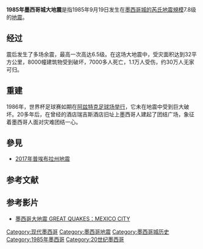 **1985年墨西哥城大地震**是指1985年9月19日发生在[墨西哥城的](../Page/墨西哥城.md "wikilink")[芮氏地震規模](https://zh.wikipedia.org/wiki/芮氏地震規模 "wikilink")7.8级的[地震](../Page/地震.md "wikilink")。

## 经过

震后发生了多场余震，最高一次高达6.5级。在这场大地震中，受灾面积达到32平方公里，8000幢建筑物受到破坏，7000多人死亡，1.1万人受伤，约30万人无家可归。

## 重建

1986年，世界杯足球赛如期在[阿兹特克足球场举行](https://zh.wikipedia.org/wiki/阿兹台克体育场 "wikilink")，它未在地震中受到巨大破坏。20多年后，在曾经的酒店瑞吉斯酒店旧址上墨西哥人建起了团结广场，象征着墨西哥人面对灾难团结一心。

## 參見

  - [2017年普埃布拉州地震](../Page/2017年普埃布拉州地震.md "wikilink")

## 参考文献

## 参考影片

  - [墨西哥大地震 GREAT QUAKES：MEXICO
    CITY](https://www.youtube.com/watch?v=gTUzEoNsO88)

[Category:现代墨西哥](https://zh.wikipedia.org/wiki/Category:现代墨西哥 "wikilink")
[Category:墨西哥地震](https://zh.wikipedia.org/wiki/Category:墨西哥地震 "wikilink")
[Category:墨西哥城历史](https://zh.wikipedia.org/wiki/Category:墨西哥城历史 "wikilink")
[Category:1985年墨西哥](https://zh.wikipedia.org/wiki/Category:1985年墨西哥 "wikilink")
[Category:20世纪墨西哥](https://zh.wikipedia.org/wiki/Category:20世纪墨西哥 "wikilink")